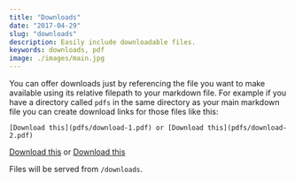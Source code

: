 ```yaml
---
title: "Downloads"
date: "2017-04-29"
slug: "downloads"
description: Easily include downloadable files.
keywords: downloads, pdf
image: ./images/main.jpg
---
```


You can offer downloads just by referencing the file you want to make available
using its relative filepath to your markdown file. For example if you have a
directory called `pdfs` in the same directory as your main markdown file you can
create download links for those files like this:

```
[Download this](pdfs/download-1.pdf) or [Download this](pdfs/download-2.pdf)
```

[Download this](pdfs/download-1.pdf) or [Download this](pdfs/download-2.pdf)

Files will be served from `/downloads`.

